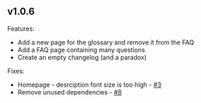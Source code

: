 ## v1.0.6

Features:

* Add a new page for the glossary and remove it from the FAQ
* Add a FAQ page containing many questions
* Create an empty changelog (and a paradox)

Fixes:

* Homepage - desrciption font size is too high - [#3](https://github.com/re7/front/issues/3)
* Remove unused dependencies - [#8](https://github.com/re7/front/issues/8)
